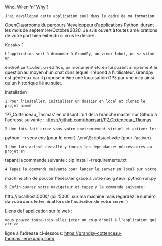 Who, When 'n' Why ?

    J'ai develloppé cette application seul dans le cadre de ma formation
OpenClassrooms du parcours 'developpeur d'applications Python' durant
les mois de septembre/Octobre 2020. Je suis ouvert à toutes améliorations de votre
part bien entendu si vous le désirez. 

Kesako ?

    L'application sert à demander à GrandPy, un vieux Robot, ou se situe un
endroit particulier, un édifice, un monument etc en lui posant simplement
la question au moyen d'un chat dans lequel il répond à l'utilisateur. Grandpy
est généreux car il propose même une localisation GPS par une map ainsi qu'un
historique lié au sujet.

Installation

    1 Pour l'installer, initialiser un dossier en local et clonez le projet nommé
'P7_Cottenceau_Thomas' en utilisant l'url de la branche master sur Github à
l'adresse suivante :
    https://github.com/thomsart/P7_Cottenceau_Thomas

    2 Une fois fait créez vous votre environnement virtuel et activez le:
python -m venv env (pour le créer)
.\env\Scripts\activate (pour l'activer)

    3 Une fois activé installé y toutes les dépendances néccéssaires au projet en
tapant la commande suivante :
pip install -r requirements.txt
    
    4 Tapez la commande suivante pour lancer le server en local sur votre
machine afin de pouvoir l'éxécuter grâce à votre navigateur:
python run.py

    5 Enfin ouvrez votre navigateur et tapez y la commande suivante:
http://localhost:5000/ (ici '5000' sur ma machine mais regardez le numéro du
votre dans le terminal lors de l'activation de votre server )

Liens de l'application sur le web :

    vous pouvez toute-fois allez jeter un coup d'oeil à l'application qui est en
ligne à l'adresse ci-dessous: 
https://grandpy-cottenceau-thomas.herokuapp.com/